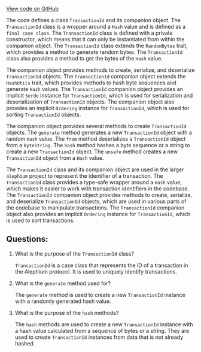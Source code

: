 [View code on GitHub](https://github.com/alephium/alephium/blob/master/protocol/src/main/scala/org/alephium/protocol/model/TransactionId.scala)

The code defines a class `TransactionId` and its companion object. The `TransactionId` class is a wrapper around a `Hash` value and is defined as a `final case class`. The `TransactionId` class is defined with a private constructor, which means that it can only be instantiated from within the companion object. The `TransactionId` class extends the `RandomBytes` trait, which provides a method to generate random bytes. The `TransactionId` class also provides a method to get the bytes of the `Hash` value.

The companion object provides methods to create, serialize, and deserialize `TransactionId` objects. The `TransactionId` companion object extends the `HashUtils` trait, which provides methods to hash byte sequences and generate `Hash` values. The `TransactionId` companion object provides an implicit `Serde` instance for `TransactionId`, which is used for serialization and deserialization of `TransactionId` objects. The companion object also provides an implicit `Ordering` instance for `TransactionId`, which is used for sorting `TransactionId` objects.

The companion object provides several methods to create `TransactionId` objects. The `generate` method generates a new `TransactionId` object with a random `Hash` value. The `from` method deserializes a `TransactionId` object from a `ByteString`. The `hash` method hashes a byte sequence or a string to create a new `TransactionId` object. The `unsafe` method creates a new `TransactionId` object from a `Hash` value.

The `TransactionId` class and its companion object are used in the larger `alephium` project to represent the identifier of a transaction. The `TransactionId` class provides a type-safe wrapper around a `Hash` value, which makes it easier to work with transaction identifiers in the codebase. The `TransactionId` companion object provides methods to create, serialize, and deserialize `TransactionId` objects, which are used in various parts of the codebase to manipulate transactions. The `TransactionId` companion object also provides an implicit `Ordering` instance for `TransactionId`, which is used to sort transactions.
## Questions: 
 1. What is the purpose of the `TransactionId` class?
    
    `TransactionId` is a case class that represents the ID of a transaction in the Alephium protocol. It is used to uniquely identify transactions.

2. What is the `generate` method used for?
    
    The `generate` method is used to create a new `TransactionId` instance with a randomly generated hash value.

3. What is the purpose of the `hash` methods?
    
    The `hash` methods are used to create a new `TransactionId` instance with a hash value calculated from a sequence of bytes or a string. They are used to create `TransactionId` instances from data that is not already hashed.